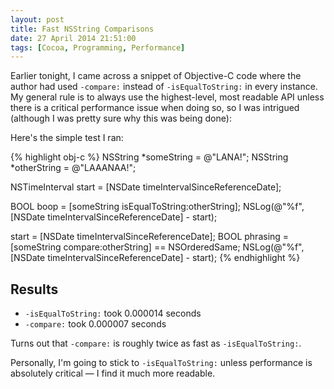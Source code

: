 ```yaml
---
layout: post
title: Fast NSString Comparisons
date: 27 April 2014 21:51:00
tags: [Cocoa, Programming, Performance]
---
```


Earlier tonight, I came across a snippet of Objective-C code where the author had used `-compare:` instead of `-isEqualToString:` in every instance. My general rule is to always use the highest-level, most readable API unless there is a critical performance
issue when doing so, so I was intrigued (although I was pretty sure why this was being done):

Here's the simple test I ran:

{% highlight obj-c %}
NSString *someString = @"LANA!";
NSString *otherString = @"LAAANAA!";

NSTimeInterval start = [NSDate timeIntervalSinceReferenceDate];

BOOL boop = [someString isEqualToString:otherString];
NSLog(@"%f", [NSDate timeIntervalSinceReferenceDate] - start);

start = [NSDate timeIntervalSinceReferenceDate];
BOOL phrasing = [someString compare:otherString] == NSOrderedSame;
NSLog(@"%f", [NSDate timeIntervalSinceReferenceDate] - start);
{% endhighlight %}

## Results

- `-isEqualToString:` took 0.000014 seconds
- `-compare:` took 0.000007 seconds

Turns out that `-compare:` is roughly twice as fast as `-isEqualToString:`.

Personally, I'm going to stick to `-isEqualToString:` unless performance is absolutely critical — I find it much more readable.

